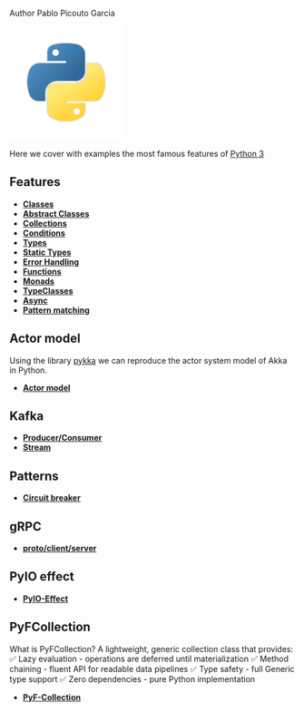 Author Pablo Picouto Garcia 

![My image](img/python.png)

Here we cover with examples the most famous features of [Python 3](https://www.python.org/) 

## Features

* **[Classes](com/politrons/features/Classes.py)**
* **[Abstract Classes](com/politrons/features/AbstractClasses.py)**
* **[Collections](com/politrons/features/Collections.py)**
* **[Conditions](com/politrons/features/Conditions.py)**
* **[Types](com/politrons/features/Types.py)**
* **[Static Types](com/politrons/features/StaticType.py)**
* **[Error Handling](com/politrons/features/ErrorHandling.py)**
* **[Functions](com/politrons/features/Functions.py)**
* **[Monads](com/politrons/features/Monads.py)**
* **[TypeClasses](com/politrons/features/TypeClasses.py)**
* **[Async](com/politrons/features/AsyncFeature.py)**
* **[Pattern matching](com/politrons/features/PatternMatching.py)**

## Actor model

Using the library [pykka](https://pykka.readthedocs.io/en/stable/) we can reproduce the actor system model of Akka 
in Python.
* **[Actor model](com/politrons/features/ActorModel.py)**

## Kafka

* **[Producer/Consumer](com/politrons/kafka/KafkaFeature.py)**
* **[Stream](com/politrons/kafka/KafkaStream.py)**

## Patterns

* **[Circuit breaker](com/politrons/patterns/CircuitBreaker.py)**

## gRPC

* **[proto/client/server](com/politrons/grpc)**

## PyIO effect

* **[PyIO-Effect](com/politrons/pyio-effect)**

## PyFCollection 

What is PyFCollection?
A lightweight, generic collection class that provides:
✅ Lazy evaluation - operations are deferred until materialization
✅ Method chaining - fluent API for readable data pipelines
✅ Type safety - full Generic type support
✅ Zero dependencies - pure Python implementation

* **[PyF-Collection](com/politrons/pyf-collection)**